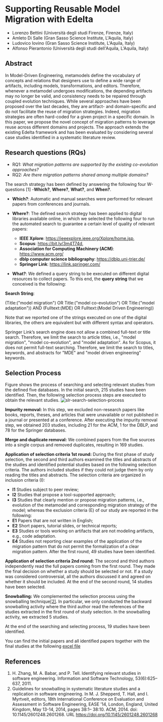 # Supporting Reusable Model Migration with Edelta
- Lorenzo Bettini (Università degli studi Firenze, Firenze, Italy)
- Amleto Di Salle (Gran Sasso Science Institute, L'Aquila, Italy)
- Ludovico Iovino (Gran Sasso Science Institute, L'Aquila, Italy)
- Alfonso Pierantonio (Università degli studi dell'Aquila, L'Aquila, Italy)

## Abstract
In Model-Driven Engineering, metamodels define the vocabulary of concepts and relations that designers use to define a wide range of artifacts, including models, transformations, and editors. Therefore, whenever a metamodel undergoes modifications, the depending artifacts may no longer be valid, and consistency needs to be repaired through coupled evolution techniques. While several approaches have been proposed over the last decades, they are artifact- and domain-specific and do not facilitate the reuse of migration strategies. Indeed, migration strategies are often hard-coded for a given project in a specific domain. In this paper, we propose the novel concept of migration patterns to leverage reuse across different domains and projects. The approach extends the existing Edelta framework and has been evaluated by considering several case studies identified in a systematic literature review. 

## Research questions (RQs)
- RQ1: _What migration patterns are supported by the existing co-evolution approaches?_
- RQ2: _Are there migration patterns shared among multiple domains?_

The search strategy has been defined by answering the following four W-questions [1] -**Which?**, **Where?**, **What?**, and **When?**.

- **Which?**: Automatic and manual searches were performed for relevant papers from conferences and journals.
- **Where?**: The defined search strategy has been applied to digital libraries available online, in which we selected the following four to run the automated search to guarantee a certain level of quality of relevant papers:
   - **IEEE Xplore**: https://ieeexplore.ieee.org/Xplore/home.jsp,
   - **Scopus**: https://bit.ly/3m4T74d,
   - **Association for Computing Machinery (ACM)**: https://www.acm.org/
   - **dblp computer science bibliography**: https://dblp.uni-trier.de/
   - **Springer Link**: https://link.springer.com/

- **What?**: We defined a query string to be executed on different digital resources to collect papers. To this end, the **query string** that we conceived is the following: 

**Search String**:

(Title:("model migration") OR Title:("model co-evolution") OR Title:("model adaptation")) AND (Fulltext:(MDE) OR Fulltext:(Model Driven Engineering))

Note that we reported one of the strings executed on one of the digital libraries, the others are equivalent but with different syntax and operators.

Springer Link’s search engine does not allow a combined full-text or title search. Therefore, we limit the search to article titles, i.e.,  "model migration", "model co-evolution", and "model adaptation". As for Scopus, it does not permit full-text searching. Therefore, we limit the search to titles, keywords, and abstracts for "MDE" and "model driven engineering" keywords.

## Selection Process
Figure shows the process of searching and selecting relevant studies from the defined five databases. In the initial search, 215 studies have been identified. Then, the following selection process steps are executed to obtain the relevant studies.
![slr-search-selection-process](https://github.com/amletodisalle/JSS_edelta-migration-SLR/assets/25907051/fbcec487-064d-469f-b330-f224cf13efe5)

**Impurity removal:** In this step, we excluded non-research papers like books, reports, theses, and articles that were unavailable or not published in a journal or presented at a conference. After executing the impurity removal step, we obtained 203 studies, including 21  for the ACM, 1 for the DBLP, and 78 for the Springer databases. 

**Merge and duplicate removal:** We combined papers from the five sources into a single corpus and removed duplicates, resulting in 169 studies.

**Application of selection criteria 1st round:** During the first phase of study selection, the second and third authors examined the titles and abstracts of the studies and identified potential studies based on the following selection criteria. The authors included studies if they could not judge them by only reading the titles and abstracts. The selection criteria are organized in inclusion criteria (I):
- **I1** Studies subject to peer review;
- **I2** Studies that propose a tool-supported approach;
- **I3** Studies that clearly mention or propose migration patterns, i.e., evolution of the metamodel and corresponding migration strategy of the model;
whereas the exclusion criteria (E) of our study are reported in the following:
- **E1** Papers that are not written in English;
- **E2** Short papers, tutorial slides, or technical reports;
- **E3** Studies or tools working on artifacts that are not modeling artifacts, e.g., code adaptation. 
- **E4** Studies not reporting clear examples of the application of the migration pattern that do not permit the formalization of a clear migration pattern.
After the first round, 49 studies have been identified.

**Application of selection criteria 2nd round:** The second and third authors independently read the full papers coming from the first round. They made the final decision on whether a study should be selected or not. If a study was considered controversial, all the authors discussed it and agreed on whether it should be included. At the end of the second round, 14 studies have been selected.

**Snowballing:** We complemented the selection process using the snowballing technique[[2]](#2). In particular, we only conducted the backward snowballing activity where the third author read the references of the studies extracted in the first round of study selection. In the snowballing activity, we extracted 5 studies.

At the end of the searching and selecting process, 19 studies have been identified.

You can find the initial papers and all identified papers together with the final studies at the following [excel file](slr.xlsx)

## References
1. H. Zhang, M. A. Babar, and P. Tell. Identifying relevant studies in software engineering. Information and Software Technology, 53(6):625–637, 2011.
2. Guidelines for snowballing in systematic literature studies and a replication in software engineering. In M. J. Shepperd, T. Hall, and I. Myrtveit, editors, 18th International Conference on Evaluation and Assessment in Software Engineering, EASE ’14, London, England, United Kingdom, May 13-14, 2014, pages 38:1– 38:10. ACM, 2014. doi: 10.1145/2601248.2601268. URL https://doi.org/10.1145/2601248.2601268

